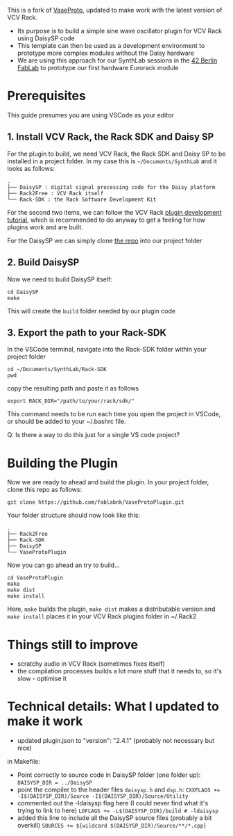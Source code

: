This is a fork of [VaseProto](https://github.com/stephenhensley/VaseProto), updated to make work with the latest version of VCV Rack.

- Its purpose is to build a simple sine wave oscillator plugin for VCV Rack using DaisySP code
- This template can then be used as a development environment to prototype more complex modules without the Daisy hardware
- We are using this approach for our SynthLab sessions in the [42 Berlin FabLab](https://workish.berlin/fablab) to prototype our first hardware Eurorack module

# Prerequisites

This guide presumes you are using VSCode as your editor

## 1. Install VCV Rack, the Rack SDK and Daisy SP

For the plugin to build, we need VCV Rack, the Rack SDK and Daisy SP to be installed in a project folder. In my case this is `~/Documents/SynthLab` and it looks as follows:

```
.
├── DaisySP : digital signal processing code for the Daisy platform
├── Rack2Free : VCV Rack itself
└── Rack-SDK : the Rack Software Development Kit
```

For the second two items, we can follow the VCV Rack [plugin development tutorial](https://vcvrack.com/manual/PluginDevelopmentTutorial), which is recommended to do anyway to get a feeling for how plugins work and are built.

For the DaisySP we can simply clone [the repo](https://github.com/electro-smith/DaisySP) into our project folder

## 2. Build DaisySP

Now we need to build DaisySP itself:

```
cd DaisySP
make
```

This will create the `build` folder needed by our plugin code

## 3. Export the path to your Rack-SDK

In the VSCode terminal, navigate into the Rack-SDK folder within your project folder

```
cd ~/Documents/SynthLab/Rack-SDK
pwd
```
copy the resulting path and paste it as follows
```
export RACK_DIR="/path/to/your/rack/sdk/"
```

This command needs to be run each time you open the project in VSCode, or should be added to your ~/.bashrc file.

Q: Is there a way to do this just for a single VS code project?

# Building the Plugin

Now we are ready to ahead and build the plugin. In your project folder, clone this repo as follows:

`git clone https://github.com/fablabnk/VaseProtoPlugin.git`

Your folder structure should now look like this:

```
.
├── Rack2Free
├── Rack-SDK
├── DaisySP
└── VaseProtoPlugin
```

Now you can go ahead an try to build...

```
cd VaseProtoPlugin
make
make dist
make install
```

Here, `make` builds the plugin, `make dist` makes a distributable version and `make install` places it in your VCV Rack plugins folder in ~/.Rack2

# Things still to improve

- scratchy audio in VCV Rack (sometimes fixes itself)
- the compilation processes builds a lot more stuff that it needs to, so it's slow - optimise it

# Technical details: What I updated to make it work

- updated plugin.json to "version": "2.4.1" (probably not necessary but nice)

in Makefile:
- Point correctly to source code in DaisySP folder (one folder up):
`DAISYSP_DIR = ../DaisySP`
- point the compiler to the header files `daisysp.h` and `dsp.h`:
`CXXFLAGS += -I$(DAISYSP_DIR)/Source -I$(DAISYSP_DIR)/Source/Utility`
- commented out the -ldaisysp flag here (I could never find what it's trying to link to here)
`LDFLAGS += -L$(DAISYSP_DIR)/build # -ldaisysp`
- added this line to include all the DaisySP source files (probably a bit overkill)
`SOURCES += ${wildcard $(DAISYSP_DIR)/Source/**/*.cpp}`

